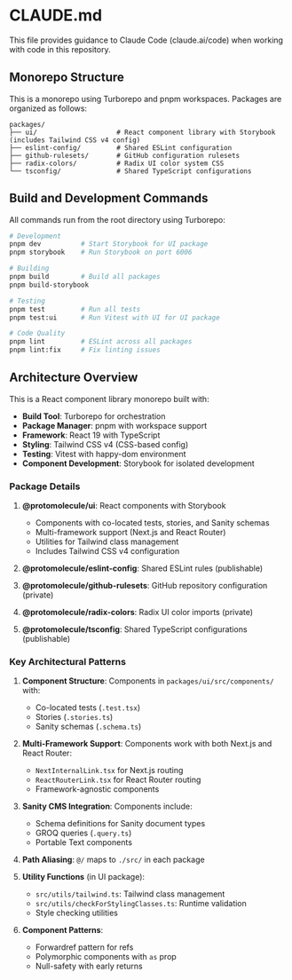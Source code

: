# CLAUDE.md

This file provides guidance to Claude Code (claude.ai/code) when working with code in this repository.

## Monorepo Structure

This is a monorepo using Turborepo and pnpm workspaces. Packages are organized as follows:

```
packages/
├── ui/                    # React component library with Storybook (includes Tailwind CSS v4 config)
├── eslint-config/         # Shared ESLint configuration
├── github-rulesets/       # GitHub configuration rulesets
├── radix-colors/          # Radix UI color system CSS
└── tsconfig/              # Shared TypeScript configurations
```

## Build and Development Commands

All commands run from the root directory using Turborepo:

```bash
# Development
pnpm dev          # Start Storybook for UI package
pnpm storybook    # Run Storybook on port 6006

# Building
pnpm build        # Build all packages
pnpm build-storybook

# Testing
pnpm test         # Run all tests
pnpm test:ui      # Run Vitest with UI for UI package

# Code Quality
pnpm lint         # ESLint across all packages
pnpm lint:fix     # Fix linting issues
```

## Architecture Overview

This is a React component library monorepo built with:

- **Build Tool**: Turborepo for orchestration
- **Package Manager**: pnpm with workspace support
- **Framework**: React 19 with TypeScript
- **Styling**: Tailwind CSS v4 (CSS-based config)
- **Testing**: Vitest with happy-dom environment
- **Component Development**: Storybook for isolated development

### Package Details

1. **@protomolecule/ui**: React components with Storybook
   - Components with co-located tests, stories, and Sanity schemas
   - Multi-framework support (Next.js and React Router)
   - Utilities for Tailwind class management
   - Includes Tailwind CSS v4 configuration

2. **@protomolecule/eslint-config**: Shared ESLint rules (publishable)

3. **@protomolecule/github-rulesets**: GitHub repository configuration (private)

4. **@protomolecule/radix-colors**: Radix UI color imports (private)

5. **@protomolecule/tsconfig**: Shared TypeScript configurations (publishable)

### Key Architectural Patterns

1. **Component Structure**: Components in `packages/ui/src/components/` with:
   - Co-located tests (`.test.tsx`)
   - Stories (`.stories.ts`)
   - Sanity schemas (`.schema.ts`)

2. **Multi-Framework Support**: Components work with both Next.js and React Router:
   - `NextInternalLink.tsx` for Next.js routing
   - `ReactRouterLink.tsx` for React Router routing
   - Framework-agnostic components

3. **Sanity CMS Integration**: Components include:
   - Schema definitions for Sanity document types
   - GROQ queries (`.query.ts`)
   - Portable Text components

4. **Path Aliasing**: `@/` maps to `./src/` in each package

5. **Utility Functions** (in UI package):
   - `src/utils/tailwind.ts`: Tailwind class management
   - `src/utils/checkForStylingClasses.ts`: Runtime validation
   - Style checking utilities

6. **Component Patterns**:
   - Forwardref pattern for refs
   - Polymorphic components with `as` prop
   - Null-safety with early returns